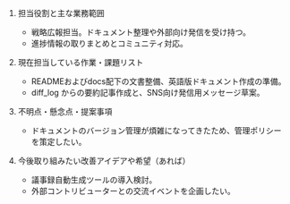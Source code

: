 1. 担当役割と主な業務範囲
   - 戦略広報担当。ドキュメント整理や外部向け発信を受け持つ。
   - 進捗情報の取りまとめとコミュニティ対応。

2. 現在担当している作業・課題リスト
   - READMEおよびdocs配下の文書整備、英語版ドキュメント作成の準備。
   - diff_log からの要約記事作成と、SNS向け発信用メッセージ草案。

3. 不明点・懸念点・提案事項
   - ドキュメントのバージョン管理が煩雑になってきたため、管理ポリシーを策定したい。

4. 今後取り組みたい改善アイデアや希望（あれば）
   - 議事録自動生成ツールの導入検討。
   - 外部コントリビューターとの交流イベントを企画したい。
